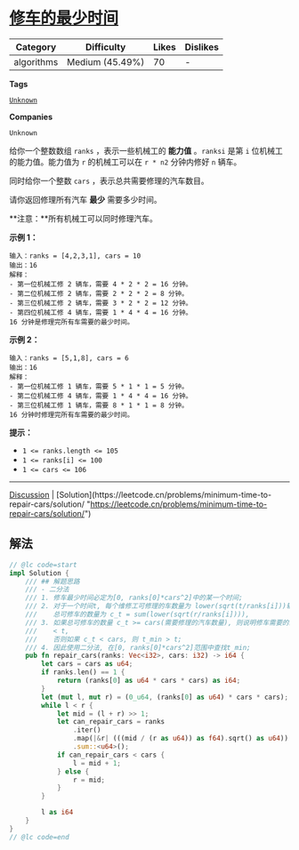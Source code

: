 # [修车的最少时间](https://leetcode.cn/problems/minimum-time-to-repair-cars/description/ "https://leetcode.cn/problems/minimum-time-to-repair-cars/description/")

| Category   | Difficulty      | Likes | Dislikes |
| ---------- | --------------- | ----- | -------- |
| algorithms | Medium (45.49%) | 70    | -        |

**Tags**

[`Unknown`](https://leetcode.com/tag/Unknown "https://leetcode.com/tag/Unknown")

**Companies**

`Unknown`

给你一个整数数组 `ranks` ，表示一些机械工的 **能力值** 。`ranksi` 是第 `i` 位机械工的能力值。能力值为 `r` 的机械工可以在 `r * n2` 分钟内修好 `n` 辆车。

同时给你一个整数 `cars` ，表示总共需要修理的汽车数目。

请你返回修理所有汽车 **最少** 需要多少时间。

**注意：**所有机械工可以同时修理汽车。

**示例 1：**

```
输入：ranks = [4,2,3,1], cars = 10
输出：16
解释：
- 第一位机械工修 2 辆车，需要 4 * 2 * 2 = 16 分钟。
- 第二位机械工修 2 辆车，需要 2 * 2 * 2 = 8 分钟。
- 第三位机械工修 2 辆车，需要 3 * 2 * 2 = 12 分钟。
- 第四位机械工修 4 辆车，需要 1 * 4 * 4 = 16 分钟。
16 分钟是修理完所有车需要的最少时间。
```

**示例 2：**

```
输入：ranks = [5,1,8], cars = 6
输出：16
解释：
- 第一位机械工修 1 辆车，需要 5 * 1 * 1 = 5 分钟。
- 第二位机械工修 4 辆车，需要 1 * 4 * 4 = 16 分钟。
- 第三位机械工修 1 辆车，需要 8 * 1 * 1 = 8 分钟。
16 分钟时修理完所有车需要的最少时间。
```

**提示：**

- `1 <= ranks.length <= 105`
- `1 <= ranks[i] <= 100`
- `1 <= cars <= 106`

---

[Discussion](https://leetcode.cn/problems/minimum-time-to-repair-cars/comments/ "https://leetcode.cn/problems/minimum-time-to-repair-cars/comments/") | [Solution](https://leetcode.cn/problems/minimum-time-to-repair-cars/solution/ "https://leetcode.cn/problems/minimum-time-to-repair-cars/solution/")

## 解法

```rust
// @lc code=start
impl Solution {
    /// ## 解题思路
    /// - 二分法
    /// 1. 修车最少时间必定为[0, ranks[0]*cars^2]中的某一个时间;
    /// 2. 对于一个时间t, 每个维修工可修理的车数量为 lower(sqrt(t/ranks[i]))辆,
    ///    总可修车的数量为 c_t = sum(lower(sqrt(r/ranks[i]))),
    /// 3. 如果总可修车的数量 c_t >= cars(需要修理的汽车数量), 则说明修车需要的最少时间t_min
    ///    < t,
    ///    否则如果 c_t < cars, 则 t_min > t;
    /// 4. 因此使用二分法, 在[0, ranks[0]*cars^2]范围中查找t_min;
    pub fn repair_cars(ranks: Vec<i32>, cars: i32) -> i64 {
        let cars = cars as u64;
        if ranks.len() == 1 {
            return (ranks[0] as u64 * cars * cars) as i64;
        }
        let (mut l, mut r) = (0_u64, (ranks[0] as u64) * cars * cars);
        while l < r {
            let mid = (l + r) >> 1;
            let can_repair_cars = ranks
                .iter()
                .map(|&r| (((mid / (r as u64)) as f64).sqrt() as u64))
                .sum::<u64>();
            if can_repair_cars < cars {
                l = mid + 1;
            } else {
                r = mid;
            }
        }

        l as i64
    }
}
// @lc code=end
```
